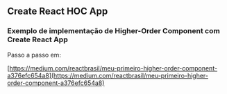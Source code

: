 ## Create React HOC App

### Exemplo de implementação de Higher-Order Component com Create React App

Passo a passo em:

[https://medium.com/reactbrasil/meu-primeiro-higher-order-component-a376efc654a8](https://medium.com/reactbrasil/meu-primeiro-higher-order-component-a376efc654a8)
